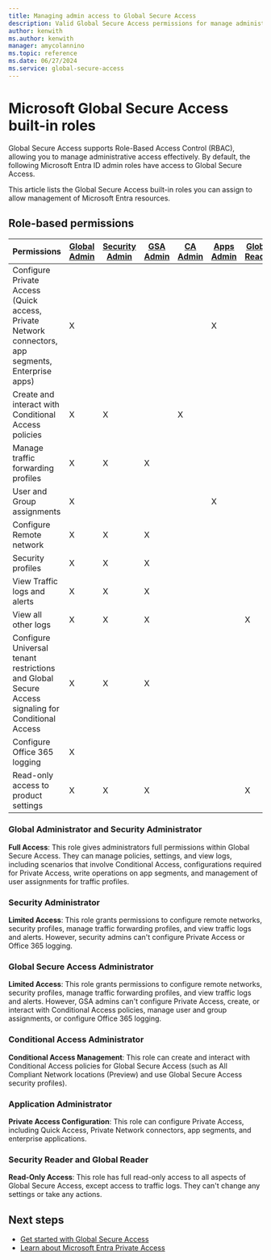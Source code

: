 ```yaml
---
title: Managing admin access to Global Secure Access 
description: Valid Global Secure Access permissions for manage administrative access effectively.
author: kenwith
ms.author: kenwith
manager: amycolannino
ms.topic: reference
ms.date: 06/27/2024
ms.service: global-secure-access
---
```


# Microsoft Global Secure Access built-in roles

Global Secure Access supports Role-Based Access Control (RBAC), allowing you to manage administrative access effectively. By default, the following Microsoft Entra ID admin roles have access to Global Secure Access.

This article lists the Global Secure Access built-in roles you can assign to allow management of Microsoft Entra resources.

## Role-based permissions

| Permissions | [Global Admin](#global-administrator-and-security-administrator) | [Security Admin](#global-administrator-and-security-administrator) | [GSA Admin](#global-secure-access-administrators) | [CA Admin](#conditional-access-administrator) | [Apps Admin](#application-administrator) | [Global Reader](#security-reader-and-global-reader) | [Security Reader](#security-reader-and-global-reader) |
| --- | --- | --- | --- | --- | --- | --- | --- |
| Configure Private Access (Quick access, Private Network connectors, app segments, Enterprise apps) | X |  |  |  | X |  |  |
| Create and interact with Conditional Access policies | X | X |  | X |  |  |  |
| Manage traffic forwarding profiles | X | X | X |  |  |  |  |
| User and Group assignments | X |  |  |  | X |  |  |
| Configure Remote network | X | X | X |  |  |  |  |
| Security profiles | X | X | X |  |  |  |  |
| View Traffic logs and alerts | X | X | X |  |  |  |  |
| View all other logs | X | X | X |  |  | X | X |
| Configure Universal tenant restrictions and Global Secure Access signaling for Conditional Access | X | X | X |  |  |  |  |
| Configure Office 365 logging | X |  |  |  |  |  |  |
| Read-only access to product settings | X | X | X |  |  | X | X |


### Global Administrator and Security Administrator 

**Full Access**: This role gives administrators full permissions within Global Secure Access. They can manage policies, settings, and view logs, including scenarios that involve Conditional Access, configurations required for Private Access, write operations on app segments, and management of user assignments for traffic profiles. 

### Security Administrator 

**Limited Access**: This role grants permissions to configure remote networks, security profiles, manage traffic forwarding profiles, and view traffic logs and alerts. However, security admins can't configure Private Access or Office 365 logging. 

### Global Secure Access Administrator 

**Limited Access**: This role grants permissions to configure remote networks, security profiles, manage traffic forwarding profiles, and view traffic logs and alerts. However, GSA admins can't configure Private Access, create, or interact with Conditional Access policies, manage user and group assignments, or configure Office 365 logging. 

### Conditional Access Administrator 

**Conditional Access Management**: This role can create and interact with Conditional Access policies for Global Secure Access (such as All Compliant Network locations (Preview) and use Global Secure Access security profiles). 

### Application Administrator 

**Private Access Configuration**: This role can configure Private Access, including Quick Access, Private Network connectors, app segments, and enterprise applications. 

### Security Reader and Global Reader

**Read-Only Access**: This role has full read-only access to all aspects of Global Secure Access, except access to traffic logs. They can't change any settings or take any actions. 

## Next steps
- [Get started with Global Secure Access](how-to-get-started-with-global-secure-access.md)
- [Learn about Microsoft Entra Private Access](concept-private-access.md)